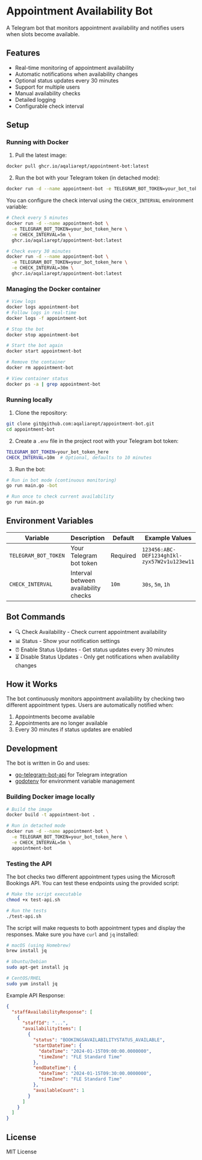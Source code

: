 # Appointment Availability Bot

A Telegram bot that monitors appointment availability and notifies users when slots become available.

## Features

- Real-time monitoring of appointment availability
- Automatic notifications when availability changes
- Optional status updates every 30 minutes
- Support for multiple users
- Manual availability checks
- Detailed logging
- Configurable check interval

## Setup

### Running with Docker

1. Pull the latest image:

```bash
docker pull ghcr.io/aqaliarept/appointment-bot:latest
```

2. Run the bot with your Telegram token (in detached mode):

```bash
docker run -d --name appointment-bot -e TELEGRAM_BOT_TOKEN=your_bot_token_here ghcr.io/aqaliarept/appointment-bot:latest
```

You can configure the check interval using the `CHECK_INTERVAL` environment variable:

```bash
# Check every 5 minutes
docker run -d --name appointment-bot \
  -e TELEGRAM_BOT_TOKEN=your_bot_token_here \
  -e CHECK_INTERVAL=5m \
  ghcr.io/aqaliarept/appointment-bot:latest

# Check every 30 minutes
docker run -d --name appointment-bot \
  -e TELEGRAM_BOT_TOKEN=your_bot_token_here \
  -e CHECK_INTERVAL=30m \
  ghcr.io/aqaliarept/appointment-bot:latest
```

### Managing the Docker container

```bash
# View logs
docker logs appointment-bot
# Follow logs in real-time
docker logs -f appointment-bot

# Stop the bot
docker stop appointment-bot

# Start the bot again
docker start appointment-bot

# Remove the container
docker rm appointment-bot

# View container status
docker ps -a | grep appointment-bot
```

### Running locally

1. Clone the repository:

```bash
git clone git@github.com:aqaliarept/appointment-bot.git
cd appointment-bot
```

2. Create a `.env` file in the project root with your Telegram bot token:

```bash
TELEGRAM_BOT_TOKEN=your_bot_token_here
CHECK_INTERVAL=10m  # Optional, defaults to 10 minutes
```

3. Run the bot:

```bash
# Run in bot mode (continuous monitoring)
go run main.go -bot

# Run once to check current availability
go run main.go
```

## Environment Variables

| Variable             | Description                          | Default  | Example Values                              |
| -------------------- | ------------------------------------ | -------- | ------------------------------------------- |
| `TELEGRAM_BOT_TOKEN` | Your Telegram bot token              | Required | `123456:ABC-DEF1234ghIkl-zyx57W2v1u123ew11` |
| `CHECK_INTERVAL`     | Interval between availability checks | `10m`    | `30s`, `5m`, `1h`                           |

## Bot Commands

- 🔍 Check Availability - Check current appointment availability
- 📊 Status - Show your notification settings
- ⏰ Enable Status Updates - Get status updates every 30 minutes
- ⏳ Disable Status Updates - Only get notifications when availability changes

## How it Works

The bot continuously monitors appointment availability by checking two different appointment types. Users are automatically notified when:

1. Appointments become available
2. Appointments are no longer available
3. Every 30 minutes if status updates are enabled

## Development

The bot is written in Go and uses:

- [go-telegram-bot-api](https://github.com/go-telegram-bot-api/telegram-bot-api) for Telegram integration
- [godotenv](https://github.com/joho/godotenv) for environment variable management

### Building Docker image locally

```bash
# Build the image
docker build -t appointment-bot .

# Run in detached mode
docker run -d --name appointment-bot \
  -e TELEGRAM_BOT_TOKEN=your_bot_token_here \
  -e CHECK_INTERVAL=5m \
  appointment-bot
```

### Testing the API

The bot checks two different appointment types using the Microsoft Bookings API. You can test these endpoints using the provided script:

```bash
# Make the script executable
chmod +x test-api.sh

# Run the tests
./test-api.sh
```

The script will make requests to both appointment types and display the responses. Make sure you have `curl` and `jq` installed:

```bash
# macOS (using Homebrew)
brew install jq

# Ubuntu/Debian
sudo apt-get install jq

# CentOS/RHEL
sudo yum install jq
```

Example API Response:

```json
{
  "staffAvailabilityResponse": [
    {
      "staffId": "...",
      "availabilityItems": [
        {
          "status": "BOOKINGSAVAILABILITYSTATUS_AVAILABLE",
          "startDateTime": {
            "dateTime": "2024-01-15T09:00:00.0000000",
            "timeZone": "FLE Standard Time"
          },
          "endDateTime": {
            "dateTime": "2024-01-15T09:30:00.0000000",
            "timeZone": "FLE Standard Time"
          },
          "availableCount": 1
        }
      ]
    }
  ]
}
```

## License

MIT License
